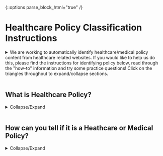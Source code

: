 {::options parse_block_html="true" /}

# Healthcare Policy Classification Instructions

<details>
 <summary>
We are working to automatically identify healthcare/medical policy content from healthcare related websites. If you would like to help us do this, please find the instructions for identifying policy below, read through the "how-to" information and try some practice questions! Click on the triangles throughout to expand/collapse sections.
  </summary>
 <br/>
 
If you like what you see, please search "Classify medial policy documents" at https://worker.mturk.com/! 
 
#### Qualification Test
A qualification test is required before working on these HITs and may be updated at any time. There is no tolerance of spamming. Your answers are compared to other answers which allow us to determine the accuracy of your work. If we later find that your performance is significantly lower than what you did in the qualification task and compared to other common questions, we retain the right to reject your HITs or block you from this work.

#### MTurk HIT
Read the pdf content presented in the MTurk HIT and select one of the policy classification answers:
  * Definitely
  * Probably
  * I am Not Sure
  * Probably Not
  * No

The content you review will either be medical policy or not, so you should always try to choose either "Definitely" or "No". We provide more choices than just "definitely" and "no" because we also want to know when something is very confusing. Some people might get the right answer and others will not. It is important that you are honest and that your answer reflects your confidence level. If you want, feel free to add a comment about your confusion in the "Feedback" section. Having this information helps us fine-tune our models. 

There are keywords in the document that may help identify whether certain medical policy _elements_ are likely to be present; however, a high number of keywords does not necessarily mean that the document is medical policy and likewise, a low number of keywords does not mean that the document is not a medical policy. If you want to 'jump' to the portion of a content with a keyword, copy the keyword then click into the content area of the page and use the find command (like Ctrl+F) and paste the keyword.

</details>
<br/>

## What is Healthcare Policy?
<details>
 <summary>
  Collapse/Expand
 </summary>
 <br/>
 
In general, a "policy" is a set of rules that someone puts into place. These rules are meant to be followed by the people they are being written for. In our case, we are looking at rules written for people or places involved in _healthcare_, like for a hospital or a doctor or an ambulance service. Here are a few of the types of healthcare policies:

**Reimbursement Policies** - Rules in healthcare surrounding when a service/item will be paid, or how much will be paid. These policies apply to the professionals providing the service and are not dependent on the particular insurance policy coverage an individual has. Services can be supplying medical equipment, medical treatment, therapy, transportation and more. Providers are reimbursed by submitting a "claim" to a healthcare payor (such as Medicaid, Medicare, or a commercial insurance company).

**Benefits Policies** - Another type of rule might be about how many times a person can go to a doctor in a year, or if their health insurance covers therapy or certain types of prescription medicine. Maybe a rule is about how much a person has to pay of their own money when they get a service. These are all benefits policies based on an individual's specific insurance policy language/terms. These can be different from one person to the next.

**Clinical Guideline Policies** - These are policies/guidelines to help healthcare providers (like doctors and nurses) treat people who have different illnesses. They are typically describing appropriate treatments for various diseases and may include statements like "Strongly Recommended" or have a star-rating on the effectiveness of the treatment. Sometimes it is more difficult to tell by what is written if it is a healthcare policy, but they are almost all referred to as "clinical guidelines."
</details>
<br/>

## How can you tell if it is a Heathcare or Medical Policy?
<details>
 <summary>
  Collapse/Expand
 </summary>
 <br/>
You can tell if something is "policy" if it says who it is a rule for and the result or outcome of the rule. Sometimes the rules can be complicated - when that happens, it is easier to tell if something is a policy by looking for the building blocks, or parts, of a policy to see if they are there.  If you find the key parts, then you probably have a policy.

## Parts of a Medical Policy
All policy should have all three of these components:

### Purpose Statement (The WHY)
 <details>
 <summary>
  Collapse/Expand
 </summary>
 <br/>
The purpose statement might be found at the beginning or the end of the content, but it will be more of an overview of why this policy is in place.  

One example is from the Medi-Cal California Medicaid policy for Anesthesia:
   > This section _is to assist providers in completing claims_ for anesthesia services. 
 
In the above case, the WHY of the policy "is to assist providers in completing claims". 
   Another example is from Humana and is a general statement that they put on all of their reimbursement policies:

   > This policy is made available _to provide information on certain Humana claims payment policies_.
</details>

### Scope Statement (The WHO)
<details>
 <summary>
  Collapse/Expand
 </summary>
 <br/>
The scope statement part of a policy is where the person making the rule states who the rule applies to (who the policy affects). Sometimes the WHY and the WHO might be mixed together.

Let's go back to the Medi-Cal California Medicaid policy for Anesthesia:

> This section is to assist _providers in completing claims for anesthesia services_. 
 
In the above example, the WHO is providers of anesthesia services.
A second example is from Aetna's published policy on Allergy Testing:

> Aetna considers specific allergy testing medically necessary _for members with clinically significant allergic history of symptoms_

While the Aetna policy is talking about medical necessity for members, meaning that it will only cover services under certain circumstances, the other WHO implied is the provider of those allergy testing services, even though they didn't say "providers of allergy testing". 
</details>

### Policy Statement(s) (The WHAT)
<details>
 <summary>
  Collapse/Expand
 </summary>
 <br/>
The Policy Statement is the part of the policy that explains the rule itself - it is the 'what'. This portion of the policy will talk about the requirements that must be followed - it is the essence of the rule or policy. Most of the time there are many policy statements (WHAT statements) in a policy or manual.  If you are reviewing a page and find even a single WHAT, you do not have to keep reviewing to find more (unless you aren't sure that it is policy and want to try to find a better example on the page).

Example: Texas Medicaid Ambulance Policy
> Providers must submit claims for emergency transport with the ET modifier on each procedure code submitted. 

These examples both state that the person submitting an insurance claim needs to follow a certain rule (WHAT). You don't need to understand anything about health insurance claims here, you can simply look for a statement that says to DO something under some condition.  It is like a formula "Do X when Y" or "If This, then That."
If we can rearrange the samples to fit this formula, then they are a policy statement.

Break it down:

Operator | Rule Text
--------- | -------------------------------
X | Use modifier ET on procedure code
WHEN |
Y | Submit claim for emergency transport

That could also read "IF you want to submit a claim for emergency transport, THEN you need to use modifer ET on the procedure code." 
</details>
<br/>
